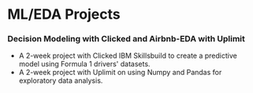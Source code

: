 # ML/EDA Projects
### Decision Modeling with Clicked and Airbnb-EDA with Uplimit

- A 2-week project with Clicked IBM Skillsbuild to create a predictive model using Formula 1 drivers' datasets. 
- A 2-week project with Uplimit on using Numpy and Pandas for exploratory data analysis.